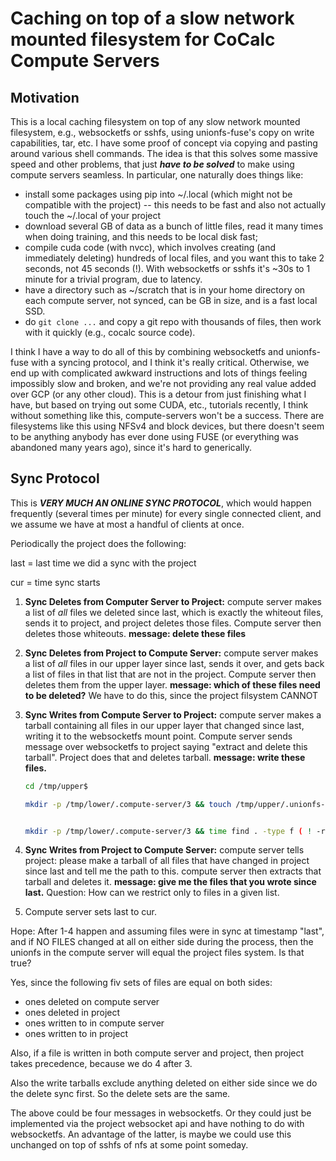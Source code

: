 # Caching on top of a slow network mounted filesystem for CoCalc Compute Servers

## Motivation

This is a local caching filesystem on top of any slow network mounted filesystem, e.g., websocketfs or sshfs, using unionfs\-fuse's copy on write capabilities, tar, etc.  I have some proof of concept via copying and pasting around various shell commands. The idea is that this solves some massive speed and other problems, that just _**have to be solved**_ to make using compute servers seamless. In particular, one naturally does things like:

- install some packages using pip into ~/.local \(which might not be compatible with the project\) \-\- this needs to be fast and also not actually touch the ~/.local of your project
- download several GB of data as a bunch of little files, read it many times when doing training, and this needs to be local disk fast;
- compile cuda code \(with nvcc\), which involves creating \(and immediately deleting\) hundreds of local files, and you want this to take 2 seconds, not 45 seconds \(!\). With websocketfs or sshfs it's ~30s to 1 minute for a trivial program, due to latency.
- have a directory such as ~/scratch that is in your home directory on each compute server, not synced, can be GB in size, and is a fast local SSD.
- do `git clone ...` and copy a git repo with thousands of files, then work with it quickly \(e.g., cocalc source code\).

I think I have a way to do all of this by combining websocketfs and unionfs\-fuse with a syncing protocol, and I think it's really critical. Otherwise, we end up with complicated awkward instructions and lots of things feeling impossibly slow and broken, and we're not providing any real value added over GCP \(or any other cloud\). This is a detour from just finishing what I have, but based on trying out some CUDA, etc., tutorials recently, I think without something like this, compute\-servers won't be a success. There are filesystems like this using NFSv4 and block devices, but there doesn't seem to be anything anybody has ever done using FUSE \(or everything was abandoned many years ago\), since it's hard to generically.

## Sync Protocol

This is _**VERY MUCH AN ONLINE SYNC PROTOCOL**_, which would happen frequently \(several times per minute\) for every single connected client, and we assume we have at most a handful of clients at once.

Periodically the project does the following:

last = last time we did a sync with the project

cur = time sync starts

1. **Sync Deletes from Computer Server to Project:** compute server makes a list of _all_ files we deleted since last, which is exactly the whiteout files, sends it to project, and project deletes those files. Compute server then deletes those whiteouts. **message: delete these files**

2. **Sync Deletes from Project to Compute Server:** compute server makes a list of _all_ files in our upper layer since last, sends it over, and gets back a list of files in that list that are not in the project. Compute server then deletes them from the upper layer. **message: which of these files need to be deleted?** We have to do this, since the project filsystem CANNOT

3. **Sync Writes from Compute Server to Project:** compute server makes a tarball containing all files in our upper layer that changed since last, writing it to the websocketfs mount point. Compute server sends message over websocketfs to project saying "extract and delete this tarball". Project does that and deletes tarball. **message: write these files.**
   ```sh
   cd /tmp/upper$ 

   mkdir -p /tmp/lower/.compute-server/3 && touch /tmp/upper/.unionfs-fuse/cur && find . -type f ( ! -regex './..' ) -newer /tmp/upper/.unionfs-fuse/last | tar -cJvf /tmp/lower/.compute-server/3/sync.tar.xz --files-from=- && mv /tmp/upper/.unionfs-fuse/cur /tmp/upper/.unionfs-fuse/last


   mkdir -p /tmp/lower/.compute-server/3 && time find . -type f ( ! -regex './..' ) > /tmp/lower/.compute-server/3/files
   ```

4. **Sync Writes from Project to Compute Server:** compute server tells project: please make a tarball of all files that have changed in project since last and tell me the path to this. compute server then extracts that tarball and deletes it. **message: give me the files that you wrote since last.** Question: How can we restrict only to files in a given list.

5. Compute server sets last to cur.

Hope: After 1\-4 happen and assuming files were in sync at timestamp "last", and if NO FILES changed at all on either side during the process, then the unionfs in the compute server will equal the project files system. Is that true?

Yes, since the following fiv sets of files are equal on both sides:

- ones deleted on compute server
- ones deleted in project
- ones written to in compute server
- ones written to in project

Also, if a file is written in both compute server and project, then project takes precedence, because we do 4 after 3.

Also the write tarballs exclude anything deleted on either side since we do the delete sync first. So the delete sets are the same.

The above could be four messages in websocketfs. Or they could just be implemented via the project websocket api and have nothing to do with websocketfs. An advantage of the latter, is maybe we could use this unchanged on top of sshfs of nfs at some point someday.

